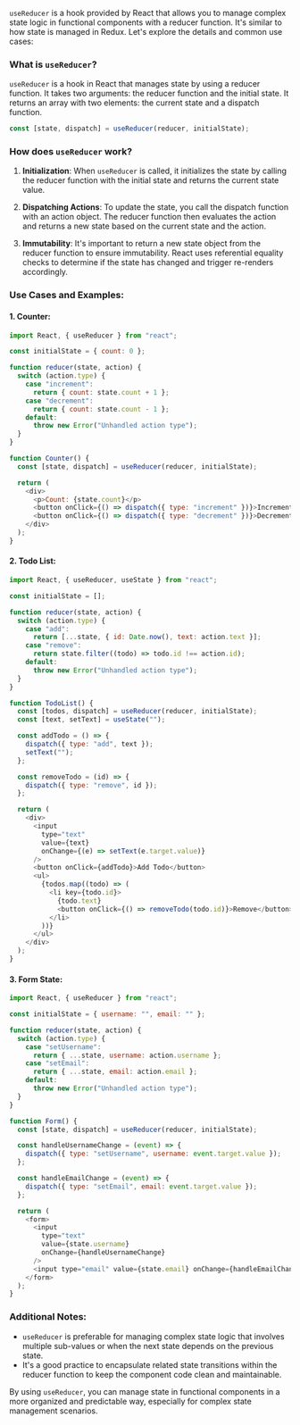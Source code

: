 `useReducer` is a hook provided by React that allows you to manage complex state logic in functional components with a reducer function. It's similar to how state is managed in Redux. Let's explore the details and common use cases:

### What is `useReducer`?

`useReducer` is a hook in React that manages state by using a reducer function. It takes two arguments: the reducer function and the initial state. It returns an array with two elements: the current state and a dispatch function.

```javascript
const [state, dispatch] = useReducer(reducer, initialState);
```

### How does `useReducer` work?

1. **Initialization**: When `useReducer` is called, it initializes the state by calling the reducer function with the initial state and returns the current state value.

2. **Dispatching Actions**: To update the state, you call the dispatch function with an action object. The reducer function then evaluates the action and returns a new state based on the current state and the action.

3. **Immutability**: It's important to return a new state object from the reducer function to ensure immutability. React uses referential equality checks to determine if the state has changed and trigger re-renders accordingly.

### Use Cases and Examples:

#### 1. Counter:

```javascript
import React, { useReducer } from "react";

const initialState = { count: 0 };

function reducer(state, action) {
  switch (action.type) {
    case "increment":
      return { count: state.count + 1 };
    case "decrement":
      return { count: state.count - 1 };
    default:
      throw new Error("Unhandled action type");
  }
}

function Counter() {
  const [state, dispatch] = useReducer(reducer, initialState);

  return (
    <div>
      <p>Count: {state.count}</p>
      <button onClick={() => dispatch({ type: "increment" })}>Increment</button>
      <button onClick={() => dispatch({ type: "decrement" })}>Decrement</button>
    </div>
  );
}
```

#### 2. Todo List:

```javascript
import React, { useReducer, useState } from "react";

const initialState = [];

function reducer(state, action) {
  switch (action.type) {
    case "add":
      return [...state, { id: Date.now(), text: action.text }];
    case "remove":
      return state.filter((todo) => todo.id !== action.id);
    default:
      throw new Error("Unhandled action type");
  }
}

function TodoList() {
  const [todos, dispatch] = useReducer(reducer, initialState);
  const [text, setText] = useState("");

  const addTodo = () => {
    dispatch({ type: "add", text });
    setText("");
  };

  const removeTodo = (id) => {
    dispatch({ type: "remove", id });
  };

  return (
    <div>
      <input
        type="text"
        value={text}
        onChange={(e) => setText(e.target.value)}
      />
      <button onClick={addTodo}>Add Todo</button>
      <ul>
        {todos.map((todo) => (
          <li key={todo.id}>
            {todo.text}
            <button onClick={() => removeTodo(todo.id)}>Remove</button>
          </li>
        ))}
      </ul>
    </div>
  );
}
```

#### 3. Form State:

```javascript
import React, { useReducer } from "react";

const initialState = { username: "", email: "" };

function reducer(state, action) {
  switch (action.type) {
    case "setUsername":
      return { ...state, username: action.username };
    case "setEmail":
      return { ...state, email: action.email };
    default:
      throw new Error("Unhandled action type");
  }
}

function Form() {
  const [state, dispatch] = useReducer(reducer, initialState);

  const handleUsernameChange = (event) => {
    dispatch({ type: "setUsername", username: event.target.value });
  };

  const handleEmailChange = (event) => {
    dispatch({ type: "setEmail", email: event.target.value });
  };

  return (
    <form>
      <input
        type="text"
        value={state.username}
        onChange={handleUsernameChange}
      />
      <input type="email" value={state.email} onChange={handleEmailChange} />
    </form>
  );
}
```

### Additional Notes:

- `useReducer` is preferable for managing complex state logic that involves multiple sub-values or when the next state depends on the previous state.
- It's a good practice to encapsulate related state transitions within the reducer function to keep the component code clean and maintainable.

By using `useReducer`, you can manage state in functional components in a more organized and predictable way, especially for complex state management scenarios.
